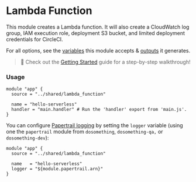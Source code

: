 # Lambda Function

This module creates a Lambda function. It will also create a CloudWatch log group, IAM execution role, deployment S3 bucket, and limited deployment credentials for CircleCI.

For all options, see the [variables](#) this module accepts & [outputs](#) it generates.

> :wave: Check out the [Getting Started](https://github.com/DoSomething/infrastructure/blob/master/docs/serverless-guide.md) guide for a step-by-step walkthrough!

### Usage

```hcl
module "app" {
  source = "../shared/lambda_function"

  name = "hello-serverless"
  handler = "main.handler" # Run the 'handler' export from 'main.js'.
}
```

You can configure [Papertrail logging](https://github.com/DoSomething/communal-docs/blob/master/Monitoring/papertrail.md) by setting the `logger` variable (using one the `papertrail` module from `dosomething`, `dosomething-qa,` or `dosomething-dev`):

```hcl
module "app" {
  source = "../shared/lambda_function"

  name   = "hello-serverless"
  logger = "${module.papertrail.arn}"
}
```
